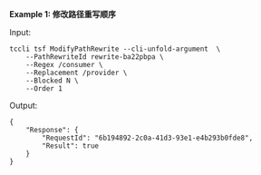 **Example 1: 修改路径重写顺序**



Input: 

```
tccli tsf ModifyPathRewrite --cli-unfold-argument  \
    --PathRewriteId rewrite-ba22pbpa \
    --Regex /consumer \
    --Replacement /provider \
    --Blocked N \
    --Order 1
```

Output: 
```
{
    "Response": {
        "RequestId": "6b194892-2c0a-41d3-93e1-e4b293b0fde8",
        "Result": true
    }
}
```

